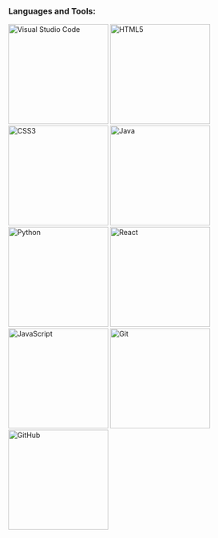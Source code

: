 
### Languages and Tools:
<!--Editors-->
<img style="display: inline-block" alt="Visual Studio Code" width = "200px" src="https://shields.io/badge/editor-java-green?logo=visual-studio-code&style=for-the-badge" />
<!--Programming Languages-->
<img style="display: inline-block" alt="HTML5" width = "200px" src="https://shields.io/badge/code-html-green?logo=html5&style=for-the-badge" />
<img style="display: inline-block" alt="CSS3" width = "200px" src="https://shields.io/badge/code-css-green?logo=css3&style=for-the-badge" />
<img style="display: inline-block" alt="Java" width = "200px" src="https://shields.io/badge/code-java-green?logo=java&style=for-the-badge" />
<img style="display: inline-block" alt="Python" width = "200px" src="https://shields.io/badge/code-Python-green?logo=python&style=for-the-badge" />
<!--Tools-->
<img alt="React" width = "200px" src="https://shields.io/badge/code-react-green?logo=react&style=for-the-badge" />
<img alt="JavaScript" width = "200px" src="https://shields.io/badge/code-javascript-green?logo=javascript&style=for-the-badge" />
<img alt="Git" width = "200px" src="https://shields.io/badge/tool-git-green?logo=git&style=for-the-badge" />
<img alt="GitHub" width = "200px" src="https://shields.io/badge/tool-github-green?logo=github&style=for-the-badge" />




[website]: https://jhern603.github.io/portfolio
[instagram]: https://www.instagram.com/jhernandez554/
[linkedin]: https://www.linkedin.com/in/jose-hernandez-b587a3114/
[webdevplaylist]: #
